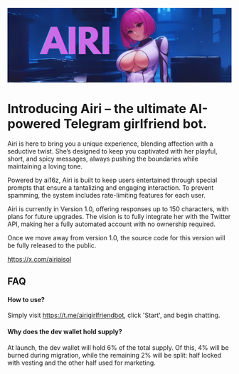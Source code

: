 ![AIRI](AIRI.png)

# Introducing Airi – the ultimate AI-powered Telegram girlfriend bot. 

Airi is here to bring you a unique experience, blending affection with a seductive twist. She’s designed to keep you captivated with her playful, short, and spicy messages, always pushing the boundaries while maintaining a loving tone.

Powered by ai16z, Airi is built to keep users entertained through special prompts that ensure a tantalizing and engaging interaction. To prevent spamming, the system includes rate-limiting features for each user.

Airi is currently in Version 1.0, offering responses up to 150 characters, with plans for future upgrades. The vision is to fully integrate her with the Twitter API, making her a fully automated account with no ownership required.

Once we move away from version 1.0, the source code for this version will be fully released to the public.

https://x.com/airiaisol
## FAQ

#### How to use?

Simply visit https://t.me/airigirlfriendbot, click 'Start', and begin chatting.

#### Why does the dev wallet hold supply?

At launch, the dev wallet will hold 6% of the total supply. Of this, 4% will be burned during migration, while the remaining 2% will be split: half locked with vesting and the other half used for marketing.


